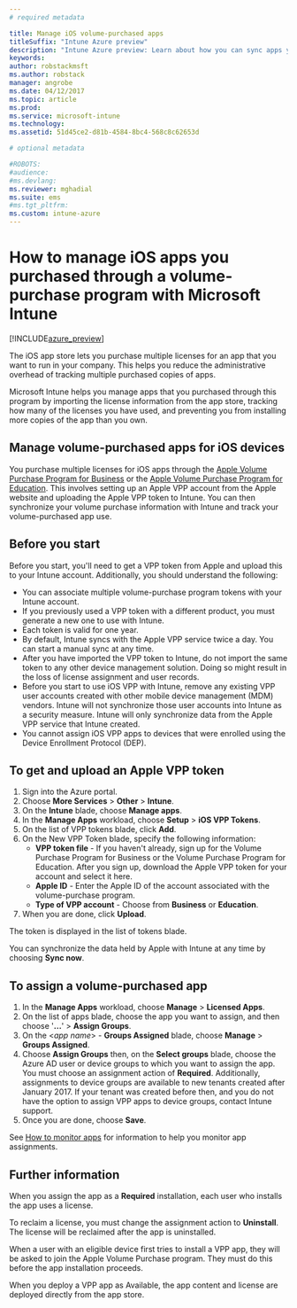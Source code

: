 ```yaml
---
# required metadata

title: Manage iOS volume-purchased apps
titleSuffix: "Intune Azure preview"
description: "Intune Azure preview: Learn about how you can sync apps you purchased in volume from the iOS store into Intune and then manage and track their usage."
keywords:
author: robstackmsft
ms.author: robstack
manager: angrobe
ms.date: 04/12/2017
ms.topic: article
ms.prod:
ms.service: microsoft-intune
ms.technology:
ms.assetid: 51d45ce2-d81b-4584-8bc4-568c8c62653d

# optional metadata

#ROBOTS:
#audience:
#ms.devlang:
ms.reviewer: mghadial
ms.suite: ems
#ms.tgt_pltfrm:
ms.custom: intune-azure
---
```


# How to manage iOS apps you purchased through a volume-purchase program with Microsoft Intune


[!INCLUDE[azure_preview](../includes/azure_preview.md)]

The iOS app store lets you purchase multiple licenses for an app that you want to run in your company. This helps you reduce the administrative overhead of tracking multiple purchased copies of apps.

Microsoft Intune helps you manage apps that you purchased through this program by importing the license information from the app store, tracking how many of the licenses you have used, and preventing you from installing more copies of the app than you own.

## Manage volume-purchased apps for iOS devices
You purchase multiple licenses for iOS apps through the [Apple Volume Purchase Program for Business](http://www.apple.com/business/vpp/) or the [Apple Volume Purchase Program for Education](http://volume.itunes.apple.com/us/store). This involves setting up an Apple VPP account from the Apple website and uploading the Apple VPP token to Intune.  You can then synchronize your volume purchase information with Intune and track your volume-purchased app use.

## Before you start
Before you start, you'll need to get a VPP token from Apple and upload this to your Intune account. Additionally, you should understand the following:

* You can associate multiple volume-purchase program tokens with your Intune account.
* If you previously used a VPP token with a different product, you must generate a new one to use with Intune.
* Each token is valid for one year.
* By default, Intune syncs with the Apple VPP service twice a day. You can start a manual sync at any time.
* After you have imported the VPP token to Intune, do not import the same token to any other device management solution. Doing so might result in the loss of license assignment and user records.
* Before you start to use iOS VPP with Intune, remove any existing VPP user accounts created with other mobile device management (MDM) vendors. Intune will not synchronize those user accounts into Intune as a security measure. Intune will only synchronize data from the Apple VPP service that Intune created.
* You cannot assign iOS VPP apps to devices that were enrolled using the Device Enrollment Protocol (DEP).

## To get and upload an Apple VPP token

1. Sign into the Azure portal.
2. Choose **More Services** > **Other** > **Intune**.
3. On the **Intune** blade, choose **Manage apps**.
1.  In the **Manage Apps** workload, choose **Setup** > **iOS VPP Tokens**.
2.  On the list of VPP tokens blade, click **Add**.
3.  On the New VPP Token blade, specify the following information:
	- **VPP token file** - If you haven't already, sign up for the Volume Purchase Program for Business or the Volume Purchase Program for Education. After you sign up, download the Apple VPP token for your account and select it here.
	- **Apple ID** - Enter the Apple ID of the account associated with the volume-purchase program.
	- **Type of VPP account** - Choose from **Business** or **Education**.
4. When you are done, click **Upload**.

The token is displayed in the list of tokens blade.


You can synchronize the data held by Apple with Intune at any time by choosing **Sync now**.

## To assign a volume-purchased app

1. In the **Manage Apps** workload, choose **Manage** > **Licensed Apps**.
2. On the list of apps blade, choose the app you want to assign, and then choose '**...**' > **Assign Groups**.
3. On the <*app name*> - **Groups Assigned** blade, choose **Manage** > **Groups Assigned**.
4. Choose **Assign Groups** then, on the **Select groups** blade, choose the Azure AD user or device groups to which you want to assign the app.
You must choose an assignment action of **Required**. Additionally, assignments to device groups are available to new tenants created after January 2017. If your tenant was created before then, and you do not have the option to assign VPP apps to device groups, contact Intune support.
5. Once you are done, choose **Save**.

See [How to monitor apps](monitor-apps.md) for information to help you monitor app assignments.

## Further information

When you assign the app as a **Required** installation, each user who installs the app uses a license.

To reclaim a license, you must change the assignment action to **Uninstall**. The license will be reclaimed after the app is uninstalled.

When a user with an eligible device first tries to install a VPP app, they will be asked to join the Apple Volume Purchase program. They must do this before the app installation proceeds.

When you deploy a VPP app as Available, the app content and license are deployed directly from the app store.
